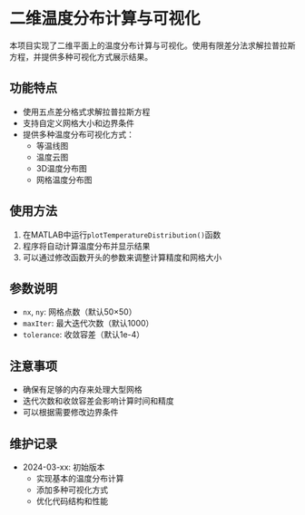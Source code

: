 # 二维温度分布计算与可视化

本项目实现了二维平面上的温度分布计算与可视化。使用有限差分法求解拉普拉斯方程，并提供多种可视化方式展示结果。

## 功能特点

- 使用五点差分格式求解拉普拉斯方程
- 支持自定义网格大小和边界条件
- 提供多种温度分布可视化方式：
  - 等温线图
  - 温度云图
  - 3D温度分布图
  - 网格温度分布图

## 使用方法

1. 在MATLAB中运行`plotTemperatureDistribution()`函数
2. 程序将自动计算温度分布并显示结果
3. 可以通过修改函数开头的参数来调整计算精度和网格大小

## 参数说明

- `nx`, `ny`: 网格点数（默认50×50）
- `maxIter`: 最大迭代次数（默认1000）
- `tolerance`: 收敛容差（默认1e-4）

## 注意事项

- 确保有足够的内存来处理大型网格
- 迭代次数和收敛容差会影响计算时间和精度
- 可以根据需要修改边界条件

## 维护记录

- 2024-03-xx: 初始版本
  - 实现基本的温度分布计算
  - 添加多种可视化方式
  - 优化代码结构和性能 